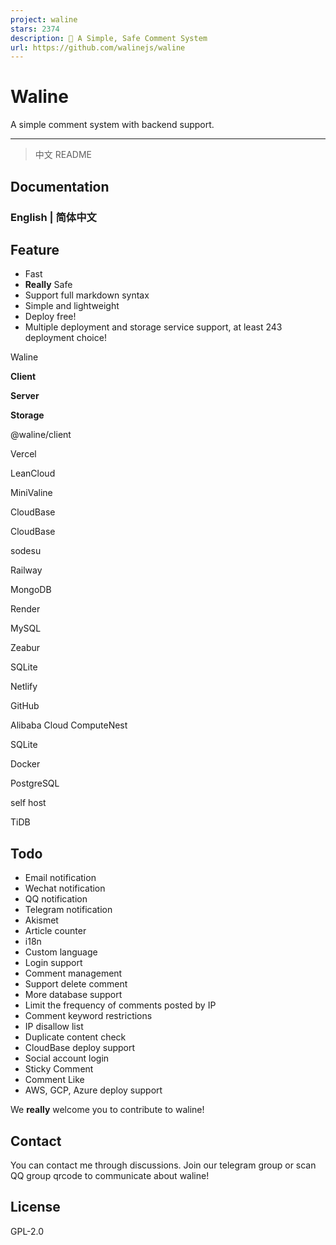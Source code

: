 ```yaml
---
project: waline
stars: 2374
description: 💬 A Simple, Safe Comment System
url: https://github.com/walinejs/waline
---
```


Waline
======

A simple comment system with backend support.

* * *

> 中文 README

Documentation
-------------

### English | 简体中文

Feature
-------

-   Fast
-   **Really** Safe
-   Support full markdown syntax
-   Simple and lightweight
-   Deploy free!
-   Multiple deployment and storage service support, at least 243 deployment choice!

Waline

**Client**

**Server**

**Storage**

@waline/client

Vercel

LeanCloud

MiniValine

CloudBase

CloudBase

sodesu

Railway

MongoDB

Render

MySQL

Zeabur

SQLite

Netlify

GitHub

Alibaba Cloud ComputeNest

SQLite

Docker

PostgreSQL

self host

TiDB

Todo
----

-   Email notification
-   Wechat notification
-   QQ notification
-   Telegram notification
-   Akismet
-   Article counter
-   i18n
-   Custom language
-   Login support
-   Comment management
-   Support delete comment
-   More database support
-   Limit the frequency of comments posted by IP
-   Comment keyword restrictions
-   IP disallow list
-   Duplicate content check
-   CloudBase deploy support
-   Social account login
-   Sticky Comment
-   Comment Like
-   AWS, GCP, Azure deploy support

We **really** welcome you to contribute to waline!

Contact
-------

You can contact me through discussions. Join our telegram group or scan QQ group qrcode to communicate about waline!

License
-------

GPL-2.0
